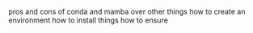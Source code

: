pros and cons of conda and mamba over other things
how to create an environment
how to install things
how to ensure 
